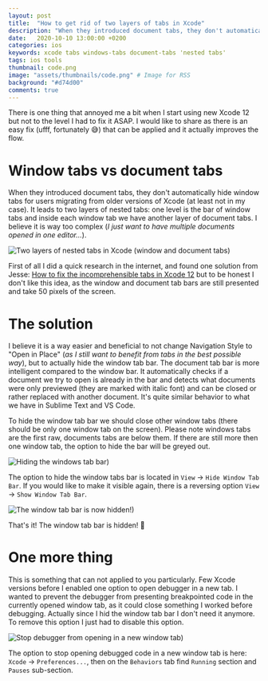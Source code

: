 ```yaml
---
layout: post
title:  "How to get rid of two layers of tabs in Xcode"
description: "When they introduced document tabs, they don't automatically hide window tabs for users migrating from older versions of Xcode (at least not in my case). It leads to two layers of nested tabs: one level is the bar of window tabs and inside each window tab we have another layer of document tabs..."
date:   2020-10-10 13:00:00 +0200
categories: ios
keywords: xcode tabs windows-tabs document-tabs 'nested tabs'
tags: ios tools
thumbnail: code.png
image: "assets/thumbnails/code.png" # Image for RSS
background: "#d74d00"
comments: true
---
```


There is one thing that annoyed me a bit when I start using new Xcode 12 but not to the level I had to fix it ASAP. I would like to share as there is an easy fix (ufff, fortunately 😅) that can be applied and it actually improves the flow.

# Window tabs vs document tabs

When they introduced document tabs, they don't automatically hide window tabs for users migrating from older versions of Xcode (at least not in my case). It leads to two layers of nested tabs: one level is the bar of window tabs and inside each window tab we have another layer of document tabs. I believe it is way too complex (*I just want to have multiple documents opened in one editor...*). 

![Two layers of nested tabs in Xcode (window and document tabs)]({{site.url}}/assets/2020-10-10/xcode-tabs-1.png)

First of all I did a quick research in the internet, and found one solution from Jesse: [How to fix the incomprehensible tabs in Xcode 12](https://www.jessesquires.com/blog/2020/07/24/how-to-fix-the-incomprehensible-tabs-in-xcode-12/) but to be honest I don't like this idea, as the window and document tab bars are still presented and take 50 pixels of the screen.

# The solution

I believe it is a way easier and beneficial to not change Navigation Style to "Open in Place" (*as I still want to benefit from tabs in the best possible way*), but to actually hide the window tab bar. The document tab bar is more intelligent compared to the window bar. It automatically checks if a document we try to open is already in the bar and detects what documents were only previewed (they are marked with italic font) and can be closed or rather replaced with another document. It's quite similar behavior to what we have in Sublime Text and VS Code.

To hide the window tab bar we should close other window tabs (there should be only one window tab on the screen). Please note windows tabs are the first raw, documents tabs are below them. If there are still more then one window tab, the option to hide the bar will be greyed out.

![Hiding the windows tab bar)]({{site.url}}/assets/2020-10-10/xcode-tabs-2.png)

The option to hide the window tabs bar is located in `View` → `Hide Window Tab Bar`. If you would like to make it visible again, there is a reversing option `View` → `Show Window Tab Bar`.

![The window tab bar is now hidden!)]({{site.url}}/assets/2020-10-10/xcode-tabs-3.png)

That's it! The window tab bar is hidden! 🙌

# One more thing 

This is something that can not applied to you particularly. Few Xcode versions before I enabled one option to open debugger in a new tab. I wanted to prevent the debugger from presenting breakpointed code in the currently opened window tab, as it could close something I worked before debugging. Actually since I hid the window tab bar I don't need it anymore. To remove this option I just had to disable this option.

![Stop debugger from opening in a new window tab)]({{site.url}}/assets/2020-10-10/xcode-tabs-4.png)

The option to stop opening debugged code in a new window tab is here: `Xcode` → `Preferences...`, then on the `Behaviors` tab find `Running` section and `Pauses` sub-section.
